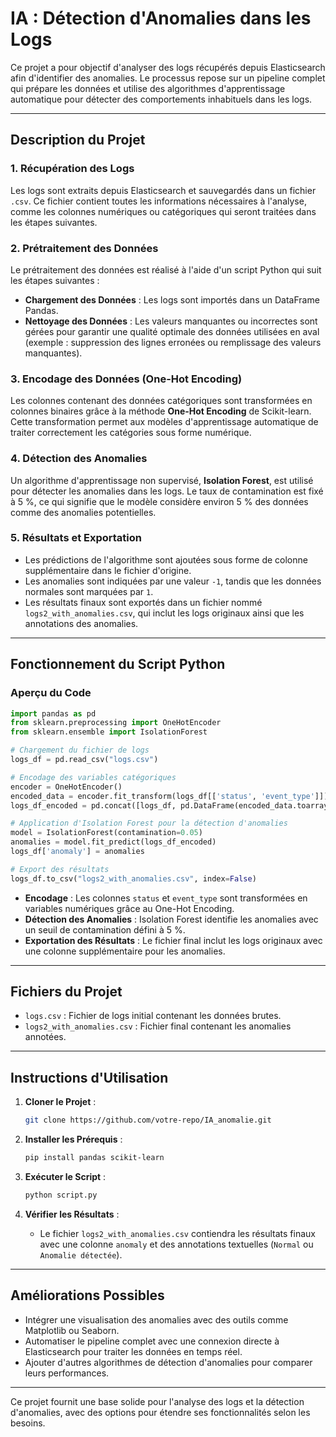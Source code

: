 # IA : Détection d'Anomalies dans les Logs

Ce projet a pour objectif d'analyser des logs récupérés depuis Elasticsearch afin d'identifier des anomalies. Le processus repose sur un pipeline complet qui prépare les données et utilise des algorithmes d'apprentissage automatique pour détecter des comportements inhabituels dans les logs.

---

## Description du Projet

### 1. **Récupération des Logs**
Les logs sont extraits depuis Elasticsearch et sauvegardés dans un fichier `.csv`. Ce fichier contient toutes les informations nécessaires à l'analyse, comme les colonnes numériques ou catégoriques qui seront traitées dans les étapes suivantes.

### 2. **Prétraitement des Données**
Le prétraitement des données est réalisé à l'aide d'un script Python qui suit les étapes suivantes :

- **Chargement des Données** : Les logs sont importés dans un DataFrame Pandas.
- **Nettoyage des Données** : Les valeurs manquantes ou incorrectes sont gérées pour garantir une qualité optimale des données utilisées en aval (exemple : suppression des lignes erronées ou remplissage des valeurs manquantes).

### 3. **Encodage des Données (One-Hot Encoding)**
Les colonnes contenant des données catégoriques sont transformées en colonnes binaires grâce à la méthode **One-Hot Encoding** de Scikit-learn. Cette transformation permet aux modèles d'apprentissage automatique de traiter correctement les catégories sous forme numérique.

### 4. **Détection des Anomalies**
Un algorithme d'apprentissage non supervisé, **Isolation Forest**, est utilisé pour détecter les anomalies dans les logs. Le taux de contamination est fixé à 5 %, ce qui signifie que le modèle considère environ 5 % des données comme des anomalies potentielles.

### 5. **Résultats et Exportation**
- Les prédictions de l'algorithme sont ajoutées sous forme de colonne supplémentaire dans le fichier d'origine.
- Les anomalies sont indiquées par une valeur `-1`, tandis que les données normales sont marquées par `1`.
- Les résultats finaux sont exportés dans un fichier nommé `logs2_with_anomalies.csv`, qui inclut les logs originaux ainsi que les annotations des anomalies.

---

## Fonctionnement du Script Python

### Aperçu du Code

```python
import pandas as pd
from sklearn.preprocessing import OneHotEncoder
from sklearn.ensemble import IsolationForest

# Chargement du fichier de logs
logs_df = pd.read_csv("logs.csv")

# Encodage des variables catégoriques
encoder = OneHotEncoder()
encoded_data = encoder.fit_transform(logs_df[['status', 'event_type']])
logs_df_encoded = pd.concat([logs_df, pd.DataFrame(encoded_data.toarray())], axis=1)

# Application d'Isolation Forest pour la détection d'anomalies
model = IsolationForest(contamination=0.05)
anomalies = model.fit_predict(logs_df_encoded)
logs_df['anomaly'] = anomalies

# Export des résultats
logs_df.to_csv("logs2_with_anomalies.csv", index=False)
```

- **Encodage** : Les colonnes `status` et `event_type` sont transformées en variables numériques grâce au One-Hot Encoding.
- **Détection des Anomalies** : Isolation Forest identifie les anomalies avec un seuil de contamination défini à 5 %.
- **Exportation des Résultats** : Le fichier final inclut les logs originaux avec une colonne supplémentaire pour les anomalies.

---

## Fichiers du Projet

- `logs.csv` : Fichier de logs initial contenant les données brutes.
- `logs2_with_anomalies.csv` : Fichier final contenant les anomalies annotées.

---

## Instructions d'Utilisation

1. **Cloner le Projet** :
   ```bash
   git clone https://github.com/votre-repo/IA_anomalie.git
   ```

2. **Installer les Prérequis** :
   ```bash
   pip install pandas scikit-learn
   ```

3. **Exécuter le Script** :
   ```bash
   python script.py
   ```

4. **Vérifier les Résultats** :
   - Le fichier `logs2_with_anomalies.csv` contiendra les résultats finaux avec une colonne `anomaly` et des annotations textuelles (`Normal` ou `Anomalie détectée`).

---

## Améliorations Possibles

- Intégrer une visualisation des anomalies avec des outils comme Matplotlib ou Seaborn.
- Automatiser le pipeline complet avec une connexion directe à Elasticsearch pour traiter les données en temps réel.
- Ajouter d'autres algorithmes de détection d'anomalies pour comparer leurs performances.

---

Ce projet fournit une base solide pour l'analyse des logs et la détection d'anomalies, avec des options pour étendre ses fonctionnalités selon les besoins.
